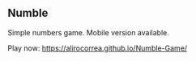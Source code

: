 ## Numble
Simple numbers game. Mobile version available.

Play now:  https://alirocorrea.github.io/Numble-Game/
